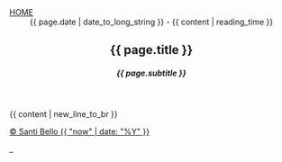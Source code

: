 <!DOCTYPE html>
<html lang="es">
  <head>
    <script
      async
      src="https://www.googletagmanager.com/gtag/js?id=UA-135545927-1"
    ></script>
    <meta charset="utf-8" />
    <meta
      name="viewport"
      content="width=device-width, initial-scale=1, shrink-to-fit=no"
    />
    <title>Santi Bello</title>
    <link rel="shortcut icon" href="{{ site.baseurl }}/assets/img/favicon.ico" />
    <link rel="icon" href="{{ site.baseurl }}/assets/img/favicon.ico" />
    <link rel="stylesheet" type="text/css"href="{{ site.baseurl }}/assets/home.css" />
  </head>
  <body>
    <nav>
      <a href="{{ site.baseurl }}/" >HOME</a>
    </nav>
    <main class="blog">
      <header >
        <date>{{ page.date | date_to_long_string }} - {{ content | reading_time }}</date>
        <h2 class="blog-title">{{ page.title }}</h2>
        <h5 class="blog-subtitle">{{ page.subtitle }}</h5>
      </header>
      <article >
        {{ content | new_line_to_br }}
      </article>
    </main>
    <footer>
      <p>
        <a href="{{ site.baseurl }}/" >© Santi Bello {{ "now" | date: "%Y" }}</a>
      </p>
     <div>_</div>
    </footer>
  </body>
</html>